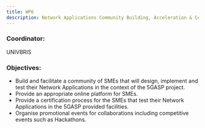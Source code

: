 ```yaml
---
title: WP6
description: Network Applications Community Building, Acceleration & Certification
---
```


### Coordinator: 
UNIVBRIS

### Objectives:

- Build and facilitate a community of SMEs that will design, implement and test their Network Applications in the context of
the 5GASP project.
- Provide an appropriate online platform for SMEs.
- Provide a certification process for the SMEs that test their Network Applications in the 5GASP provided facilities.
- Organise promotional events for collaborations including competitive events such as Hackathons.